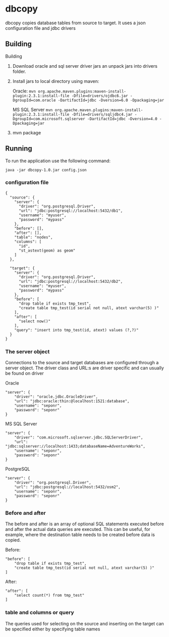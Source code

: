 # dbcopy

dbcopy copies database tables from source to target.
It uses a json configuration file and jdbc drivers

## Building
Building 

1. Download oracle and sql server driver jars an unpack jars into drivers folder.
2. Install jars to local directory using maven:
    
    Oracle:
    ``mvn org.apache.maven.plugins:maven-install-plugin:2.3.1:install-file -Dfile=drivers/ojdbc6.jar -DgroupId=com.oracle -DartifactId=jdbc -Dversion=6.0 -Dpackaging=jar``
    
    MS SQL Server
    ``mvn org.apache.maven.plugins:maven-install-plugin:2.3.1:install-file -Dfile=drivers/sqljdbc4.jar -DgroupId=com.microsoft.sqlserver -DartifactId=jdbc -Dversion=4.0 -Dpackaging=jar``

3. mvn package

## Running

To run the application use the following command:

    java -jar dbcopy-1.0.jar config.json

### configuration file

    {
      "source": {
        "server": {
          "driver": "org.postgresql.Driver",
          "url": "jdbc:postgresql://localhost:5432/db1",
          "username": "myuser",
          "password": "mypass"
        },
        "before": [],
        "after": [],
        "table": "nodes",
        "columns": [
          "id",
          "st_astext(geom) as geom"
        ]
      },
    
      "target": {
        "server": {
          "driver": "org.postgresql.Driver",
          "url": "jdbc:postgresql://localhost:5432/db2",
          "username": "myuser",
          "password": "mypass"
        },
        "before": [
          "drop table if exists tmp_test",
          "create table tmp_test(id serial not null, atext varchar(5) )"
        ],
        "after": [
          "select now()"
        ],
        "query": "insert into tmp_test(id, atext) values (?,?)"
      }
    }

### The server object

Connections to the source and target databases are configured through a server object.
The driver class and URL:s are driver specific and can usually be found on driver

Oracle
  
    "server": {
        "driver": "oracle.jdbc.OracleDriver",
        "url": "jdbc:oracle:thin:@localhost:1521:database",
        "username": "seponr",
        "password": "seponr"
    }
        
MS SQL Server

    "server": {
        "driver": "com.microsoft.sqlserver.jdbc.SQLServerDriver",
        "url": "jdbc:sqlserver://localhost:1433;databaseName=AdventureWorks",
        "username": "seponr",
        "password": "seponr"
    }
   
PostgreSQL

    "server": {
        "driver": "org.postgresql.Driver",
        "url": "jdbc:postgresql://localhost:5432/osm2",
        "username": "seponr",
        "password": "seponr"
    }


### Before and after
The before and after is an array of optional SQL statements executed 
before and after the actual data queries are executed. 
This can be useful, for example, where the destination table needs to be created before data is copied. 

Before:

    "before": [
        "drop table if exists tmp_test",
        "create table tmp_test(id serial not null, atext varchar(5) )"
    ]

After: 
    
    "after": [
        "select count(*) from tmp_test"
    ]
    

### table and columns or query
The queries used for selecting on the source and inserting on the target can be specified either by
specifying table names
